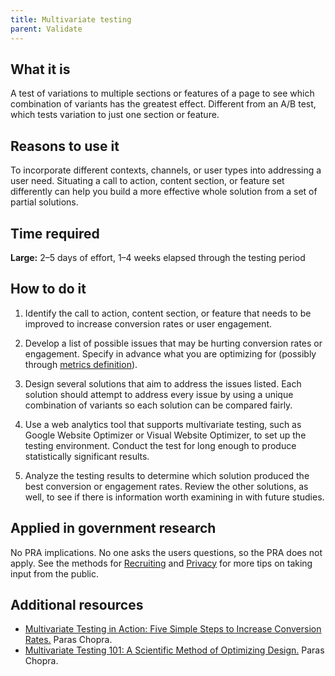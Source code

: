 ```yaml
---
title: Multivariate testing
parent: Validate
---
```


## What it is

A test of variations to multiple sections or features of a page to see which combination of variants has the greatest effect. Different from an A/B test, which tests variation to just one section or feature.

## Reasons to use it

To incorporate different contexts, channels, or user types into addressing a user need. Situating a call to action, content section, or feature set differently can help you build a more effective whole solution from a set of partial solutions.

## Time required

**Large:** 2–5 days of effort, 1–4 weeks elapsed through the testing period

## How to do it

1. Identify the call to action, content section, or feature that needs to be improved to increase conversion rates or user engagement.

2. Develop a list of possible issues that may be hurting conversion rates or engagement. Specify in advance what you are optimizing for (possibly through [metrics definition](../metrics-definition/)).

3. Design several solutions that aim to address the issues listed. Each solution should attempt to address every issue by using a unique combination of variants so each solution can be compared fairly.

4. Use a web analytics tool that supports multivariate testing, such as Google Website Optimizer or Visual Website Optimizer, to set up the testing environment. Conduct the test for long enough to produce statistically significant results.

5. Analyze the testing results to determine which solution produced the best conversion or engagement rates. Review the other solutions, as well, to see if there is information worth examining in with future studies.

## Applied in government research

No PRA implications. No one asks the users questions, so the PRA does not apply. See the methods for [Recruiting](/../fundamentals/recruiting/) and [Privacy](../privacy) for more tips on taking input from the public.

## Additional resources

- [Multivariate Testing in Action: Five Simple Steps to Increase Conversion Rates.](http://www.smashingmagazine.com/2010/11/multivariate-testing-in-action-five-simple-steps-to-increase-conversion-rates/) Paras Chopra. 
- [Multivariate Testing 101: A Scientific Method of Optimizing Design.](http://www.smashingmagazine.com/2011/04/multivariate-testing-101-a-scientific-method-of-optimizing-design/) Paras Chopra. 

